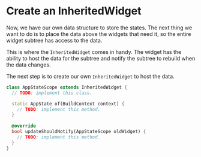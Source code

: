 # Create an InheritedWidget

Now, we have our own data structure to store the states. The next thing we want to do is to place
the data above the widgets that need it, so the entire widget subtree has access to the data.

This is where the `InheritedWidget` comes in handy. The widget has the ability
to host the data for the subtree and notify the subtree to rebuild when the data changes.

The next step is to create our own `InheritedWidget` to host the data.

```dart
class AppStateScope extends InheritedWidget {
  // TODO: implement this class.

  static AppState of(BuildContext context) {
    // TODO: implement this method.
  }
  
  @override
  bool updateShouldNotify(AppStateScope oldWidget) {
    // TODO: implement this method.
  }
}
```